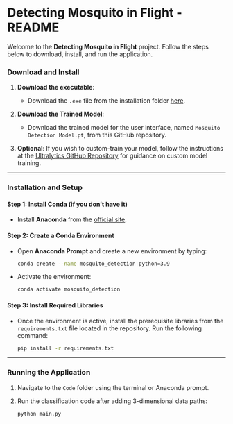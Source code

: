 
# Detecting Mosquito in Flight - README

Welcome to the **Detecting Mosquito in Flight** project. Follow the steps below to download, install, and run the application.

### Download and Install

1. **Download the executable**:
   - Download the `.exe` file from the installation folder [here](https://drive.google.com/drive/folders/1fI0PbEfFs53tcndoB7yPG9Pp4paDLnJN).
   
2. **Download the Trained Model**:
   - Download the trained model for the user interface, named `Mosquito Detection Model.pt`, from this GitHub repository.
   
3. **Optional**: If you wish to custom-train your model, follow the instructions at the [Ultralytics GitHub Repository](https://github.com/ultralytics/ultralytics) for guidance on custom model training.

---

### Installation and Setup

#### Step 1: Install Conda (if you don’t have it)
- Install **Anaconda** from the [official site](https://www.anaconda.com/products/individual).

#### Step 2: Create a Conda Environment
- Open **Anaconda Prompt** and create a new environment by typing:

    ```bash
    conda create --name mosquito_detection python=3.9
    ```

- Activate the environment:

    ```bash
    conda activate mosquito_detection
    ```

#### Step 3: Install Required Libraries
- Once the environment is active, install the prerequisite libraries from the `requirements.txt` file located in the repository. Run the following command:

    ```bash
    pip install -r requirements.txt
    ```

---

### Running the Application

1. Navigate to the `Code` folder using the terminal or Anaconda prompt.
   
2. Run the classification code after adding 3-dimensional data paths:

    ```bash
    python main.py
    ```

